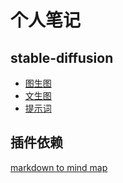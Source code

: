 # 个人笔记


## stable-diffusion

- [图生图](./stable-diffusion/html/图生图.html)
- [文生图](./stable-diffusion/html/文生图.html)
- [提示词](./stable-diffusion/html/提示词.html)

## 插件依赖

[markdown to mind map](https://markmap.js.org/repl)